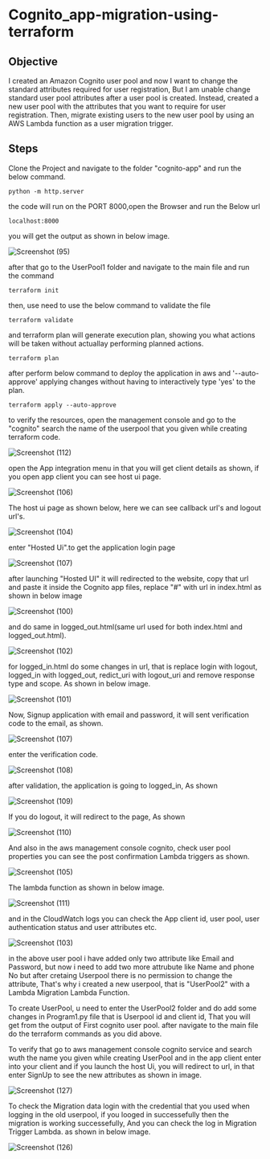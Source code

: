 # Cognito_app-migration-using-terraform

## Objective
I created an Amazon Cognito user pool and now I want to change the standard attributes required for user registration, But I am unable change standard user pool attributes after a user pool is created. Instead, created a new user pool with the attributes that you want to require for user registration. Then, migrate existing users to the new user pool by using an AWS Lambda function as a user migration trigger.

## Steps

Clone the Project and navigate to the folder "cognito-app" and run the below command.
```t
python -m http.server 
```
the code will run on the PORT 8000,open the Browser and run the Below url
```t
localhost:8000
```
you will get the output as shown in below image.

![Screenshot (95)](https://user-images.githubusercontent.com/120295902/235646615-444e1946-0323-4395-9fac-0d55266d13d6.png)

after that go to the UserPool1 folder and navigate to the main file and run the command
```t
terraform init
```
then, use need to use the below command to validate the file
```t
terraform validate
```
and terraform plan will generate execution plan, showing you what actions will be taken without actuallay performing planned actions.
```t
terraform plan
```
after perform below command to deploy the application in aws and '--auto-approve' applying changes without having to interactively type 'yes' to the plan.
```t
terraform apply --auto-approve
```
to verify the resources, open the management console and go to the "cognito" search the name of the userpool that you given while creating terraform code.

![Screenshot (112)](https://user-images.githubusercontent.com/120295902/235833543-701fa476-af86-4e2f-88b1-c0553e4a602d.png)
 
 open the App integration menu in that you will get client details as shown, if you open app client you can see host ui page.
 
![Screenshot (106)](https://user-images.githubusercontent.com/120295902/235735658-8d887291-8903-4c34-a01c-e623d0a8aaa0.png)

The host ui page as shown below, here we can see callback url's and logout url's.

![Screenshot (104)](https://user-images.githubusercontent.com/120295902/235735667-8992eee2-d7dd-44ab-9702-85e56272d267.png)

enter "Hosted Ui".to get the application login page

![Screenshot (107)](https://user-images.githubusercontent.com/120295902/235735686-00932550-ff20-49eb-b475-e155bbed984b.png)

after launching "Hosted UI" it will redirected to the website, copy that url and paste it inside the Cognito app files, replace "#" with url in index.html
as shown in below image

![Screenshot (100)](https://user-images.githubusercontent.com/120295902/235729317-90441b7e-8859-4a6b-b343-2aaae7b733e0.png)

and do same in logged_out.html(same url used for both index.html and logged_out.html).

![Screenshot (102)](https://user-images.githubusercontent.com/120295902/235729341-80a18471-a6dc-4690-90ca-606b7d86db81.png)

for logged_in.html do some changes in url, that is replace login with logout, logged_in with logged_out, redict_uri with logout_uri and remove response type and scope. As shown in below image.

![Screenshot (101)](https://user-images.githubusercontent.com/120295902/235729327-838b19c6-7737-4cdb-8edf-202f523a8126.png)

Now, Signup application with email and password, it will sent verification code to the email, as shown.

![Screenshot (107)](https://user-images.githubusercontent.com/120295902/235737171-fbb61930-82e8-46f3-89e0-7fda2814734a.png)

enter the verification code.

![Screenshot (108)](https://user-images.githubusercontent.com/120295902/235737176-95e4bee9-a977-4fae-a0d2-6c87ff00b74b.png)

after validation, the application is going to logged_in, As shown

![Screenshot (109)](https://user-images.githubusercontent.com/120295902/235737180-c09e6ba9-401f-4f34-a59d-d57bb0ef6c6e.png)

If you do logout, it will redirect to the page, As shown

![Screenshot (110)](https://user-images.githubusercontent.com/120295902/235737187-15d02c48-8172-4b71-a04d-a43ca9b2644c.png)

And also in the aws management console cognito, check user pool properties you can see the post confirmation Lambda triggers as shown.

![Screenshot (105)](https://user-images.githubusercontent.com/120295902/235738720-fd3d0e9b-6ee4-496e-b20e-331227c6aca9.png)

The lambda function as shown in below image.

![Screenshot (111)](https://user-images.githubusercontent.com/120295902/235738321-1b4a7925-22b8-4ee4-a2ca-caf0c450f7fc.png)

and in the CloudWatch logs you can check the App client id, user pool, user authentication status and user attributes etc.

![Screenshot (103)](https://user-images.githubusercontent.com/120295902/235731255-f7eea894-d373-4ef8-b87e-a023f79de472.png)


in the above user pool i have added only two attribute like Email and Password, but now i need to add two more attrubute like Name and phone No but after cretaing Userpool there is no permission to change the attribute, That's why i created a new userpool, that is "UserPool2" with a Lambda Migration Lambda Function.

To create UserPool, u need to enter the UserPool2 folder and do add some changes in Program1.py file that is Userpool id and client id, That you will get from the output of First cognito user pool.
after navigate to the main file do the terraform commands as you did above.

To verify that go to aws management console cognito service and search wuth the name you given while creating UserPool and in the  app client enter into your client and if you launch the host Ui, you will redirect to url, in that enter SignUp to see the new attributes as shown in image.

![Screenshot (127)](https://user-images.githubusercontent.com/120295902/236803734-bc561cf4-36f7-41a5-a9ff-916ec8ab47bd.png)

To check the Migration data login with the credential that you used when logging in the old userpool, if you looged in successefully then the migration is working successefully, And you can check the log in Migration Trigger Lambda. as shown in below image.

![Screenshot (126)](https://user-images.githubusercontent.com/120295902/236802816-8c63bc11-de15-4146-b97c-8eeaeca0cfc1.png)
